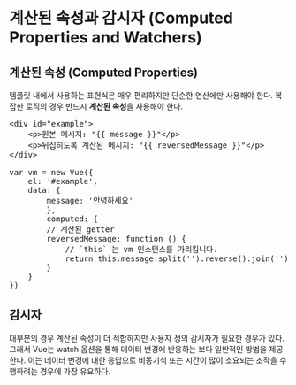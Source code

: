 # 계산된 속성과 감시자 (Computed Properties and Watchers)

## 계산된 속성 (Computed Properties)
템플릿 내에서 사용하는 표현식은 매우 편리하지만 단순한 연산에만 사용해야 한다.
복잡한 로직의 경우 반드시 <strong>계산된 속성</strong>을 사용해야 한다.
<pre>
&lt;div id="example"&gt;
    &lt;p&gt;원본 메시지: "{{ message }}"&lt;/p&gt;
    &lt;p&gt;뒤집히도록 계산된 메시지: "{{ reversedMessage }}"&lt;/p&gt;
&lt;/div&gt;

var vm = new Vue({
    el: '#example',
    data: {
        message: '안녕하세요'
        },
        computed: {
        // 계산된 getter
        reversedMessage: function () {
            // `this` 는 vm 인스턴스를 가리킵니다.
            return this.message.split('').reverse().join('')
        }
    }
})
</pre>

## 감시자
대부분의 경우 계산된 속성이 더 적합하지만 사용자 정의 감시자가 필요한 경우가 있다.
그래서 Vue는 watch 옵션을 통해 데이터 변경에 반응하는 보다 일반적인 방법을 제공한다.
이는 데이터 변경에 대한 응답으로 비동기식 또는 시간이 많이 소요되는 조작을 수행하려는 경우에 가장 유요하다.
